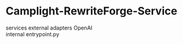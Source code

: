 # Camplight-RewriteForge-Service

services
 external
   adapters 
    OpenAI   
 internal
 entrypoint.py
